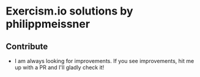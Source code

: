 # Exercism.io solutions by philippmeissner

## Contribute
* I am always looking for improvements. If you see improvements, hit me up with a PR and I'll gladly check it!
